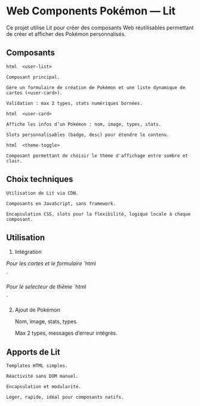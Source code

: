 # Web Components Pokémon — Lit

Ce projet utilise Lit pour créer des composants Web réutilisables permettant de créer et afficher des Pokémon personnalisés.

## Composants

`html 
<user-list>
`

    Composant principal.

    Gère un formulaire de création de Pokémon et une liste dynamique de cartes (<user-card>).

    Validation : max 2 types, stats numériques bornées.

`html 
<user-card>
`

    Affiche les infos d’un Pokémon : nom, image, types, stats.

    Slots personnalisables (badge, desc) pour étendre le contenu.

`html 
<theme-toggle>
`

    Composant permettant de choisir le thème d'affichage entre sombre et clair.

## Choix techniques

    Utilisation de Lit via CDN.

    Composants en JavaScript, sans framework.

    Encapsulation CSS, slots pour la flexibilité, logique locale à chaque composant.

## Utilisation

1. Intégration

*Pour les cartes et le formulaire*
`html
<script type="module" src="user-list.js"></script>
<script type="module" src="user-card.js"></script>
<user-list></user-list>
`

*Pour le selecteur de thème*
`html
<script type="module" src="theme-toggle.js"></script>
<user-list></user-list>
`

2. Ajout de Pokémon

    Nom, image, stats, types.

    Max 2 types, messages d’erreur intégrés.

## Apports de Lit

    Templates HTML simples.

    Réactivité sans DOM manuel.

    Encapsulation et modularité.

    Léger, rapide, idéal pour composants natifs.